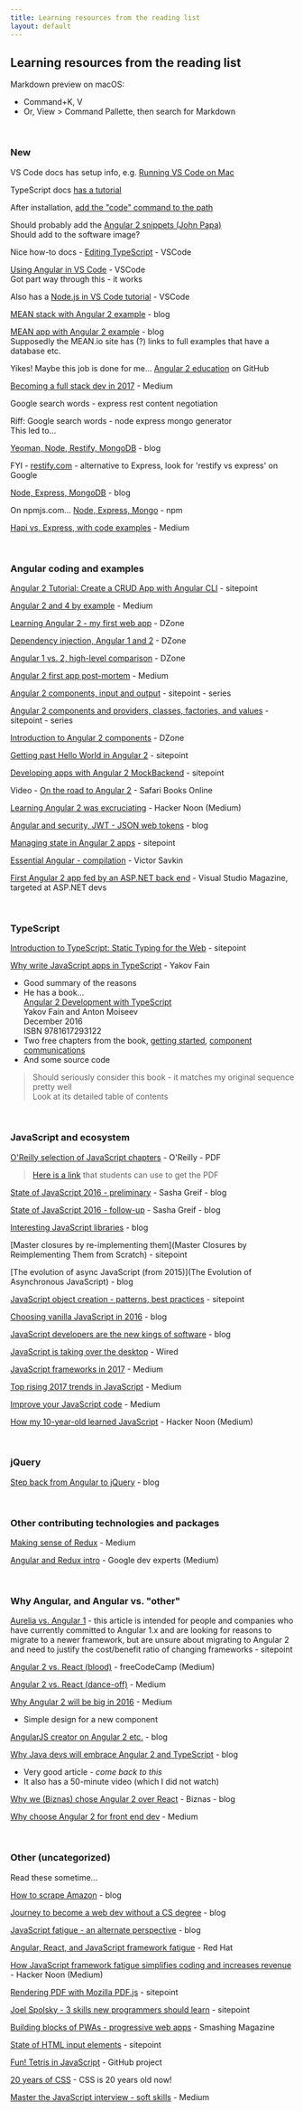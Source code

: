 ```yaml
---
title: Learning resources from the reading list
layout: default
---
```


## Learning resources from the reading list

Markdown preview on macOS:
* Command+K, V
* Or, View > Command Pallette, then search for Markdown

<br>

### New

VS Code docs has setup info, e.g. [Running VS Code on Mac](https://code.visualstudio.com/docs/setup/mac)

TypeScript docs [has a tutorial](http://www.typescriptlang.org/docs/home.html)

After installation, [add the "code" command to the path](https://stackoverflow.com/a/39604469)

Should probably add the [Angular 2 snippets (John Papa)](https://marketplace.visualstudio.com/items?itemName=johnpapa.Angular2)  
Should add to the software image?  

Nice how-to docs - [Editing TypeScript](https://code.visualstudio.com/docs/languages/typescript) - VSCode

[Using Angular in VS Code](https://code.visualstudio.com/docs/nodejs/angular-tutorial) - VSCode  
Got part way through this - it works  

Also has a [Node.js in VS Code tutorial](https://code.visualstudio.com/docs/nodejs/nodejs-tutorial#_debugging-your-node-application) - VSCode 

[MEAN stack with Angular 2 example](https://scotch.io/tutorials/mean-app-with-angular-2-and-the-angular-cli) - blog

[MEAN app with Angular 2 example](http://thejackalofjavascript.com/developing-a-mean-app-with-angular-2-0/) - blog  
Supposedly the MEAN.io site has (?) links to full examples that have a database etc.

Yikes! Maybe this job is done for me... [Angular 2 education](https://github.com/timjacobi/angular-education) on GitHub 

[Becoming a full stack dev in 2017](https://medium.com/coderbyte/a-guide-to-becoming-a-full-stack-developer-in-2017-5c3c08a1600c) - Medium

Google search words - express rest content negotiation

Riff: Google search words - node express mongo generator  
This led to...  

[Yeoman, Node, Restify, MongoDB](https://programmaticponderings.com/2016/06/22/scaffold-a-restful-api-with-yeoman-node-restify-and-mongodb/) - blog

FYI - [restify.com](http://restify.com/) - alternative to Express, look for 'restify vs express' on Google

[Node, Express, MongoDB](https://www.airpair.com/javascript/complete-expressjs-nodejs-mongodb-crud-skeleton) - blog

On npmjs.com... [Node, Express, Mongo](https://www.npmjs.com/package/generator-node-express-mongo) - npm

[Hapi vs. Express, with code examples](https://medium.com/@cabot_solutions/creating-restful-api-with-node-js-hapi-vs-express-ccb97a776c02) - Medium

<br>

### Angular coding and examples

[Angular 2 Tutorial: Create a CRUD App with Angular CLI](https://www.sitepoint.com/angular-2-tutorial/) - sitepoint

[Angular 2 and 4 by example](https://medium.baqend.com/angular-2-by-example-e85a09fa6480) - Medium

[Learning Angular 2 - my first web app](https://dzone.com/articles/learning-angular-2-creating-my-first-sandbox-web-a) - DZone

[Dependency injection, Angular 1 and 2](https://dzone.com/articles/dependency-injection-in-angular-1-vs-angular-2) - DZone

[Angular 1 vs. 2, high-level comparison](https://dzone.com/articles/angular-1-vs-angular-2-a-high-level-comparison-1) - DZone

[Angular 2 first app post-mortem](https://medium.com/@MikeRyanDev/angular-2-first-app-post-mortem-b2b2b3618828) - Medium

[Angular 2 components, input and output](https://www.sitepoint.com/angular-2-components-inputs-outputs/) - sitepoint - series

[Angular 2 components and providers, classes, factories, and values](https://www.sitepoint.com/angular-2-components-providers-classes-factories-values/) - sitepoint - series

[Introduction to Angular 2 components](https://dzone.com/articles/introduction-to-angular-2-components) - DZone

[Getting past Hello World in Angular 2](https://www.sitepoint.com/getting-past-hello-world-angular-2/) - sitepoint

[Developing apps with Angular 2 MockBackend](https://www.sitepoint.com/angular-2-mockbackend/) - sitepoint

Video - [On the road to Angular 2](https://www.safaribooksonline.com/library/view/learning-path-on/9781491959169/) - Safari Books Online

[Learning Angular 2 was excruciating](https://hackernoon.com/why-learning-angular-2-was-excruciating-d50dc28acc8a) - Hacker Noon (Medium)

[Angular and security, JWT - JSON web tokens](http://angularjs.blogspot.ca/2016/11/easy-angular-authentication-with-json.html) - blog

[Managing state in Angular 2 apps](https://www.sitepoint.com/managing-state-angular-2-ngrx/) - sitepoint

[Essential Angular - compilation](https://blog.nrwl.io/essential-angular-2-compilation-cfbebf9bb6e4) - Victor Savkin

[First Angular 2 app fed by an ASP.NET back end](https://visualstudiomagazine.com/articles/2017/07/06/typescript-angular-2-app-javascript.aspx) - Visual Studio Magazine, targeted at ASP.NET devs

<br>

### TypeScript

[Introduction to TypeScript: Static Typing for the Web](https://www.sitepoint.com/introduction-to-typescript/) - sitepoint

[Why write JavaScript apps in TypeScript](https://yakovfain.com/2015/10/02/why-writing-javascript-applications-in-typescript/) - Yakov Fain
* Good summary of the reasons
* He has a book...  
[Angular 2 Development with TypeScript](https://www.manning.com/books/angular-2-development-with-typescript)  
Yakov Fain and Anton Moiseev  
December 2016  
ISBN 9781617293122 
* Two free chapters from the book, [getting started](https://manning-content.s3.amazonaws.com/download/b/9d06b99-3e13-4f62-a395-8a6274bdf634/sample%20chapter%202.pdf), [component communications](https://manning-content.s3.amazonaws.com/download/4/f7270a7-5878-4a9b-aaf2-e2ab96ebe801/sample%20chapter%206.pdf) 
* And some source code

> Should seriously consider this book - it matches my original sequence pretty well  
> Look at its detailed table of contents

<br>

### JavaScript and ecosystem

[O'Reilly selection of JavaScript chapters](http://www.oreilly.com/web-platform/free/files/modern-javascript.pdf) - O'Reilly - PDF

> [Here is a link](http://www.oreilly.com/web-platform/free/modern-javascript.csp?imm_mid=0e6c5f&cmp=em-web-na-na-newsltr_20160817) that students can use to get the PDF

[State of JavaScript 2016 - preliminary](https://medium.com/@sachagreif/the-state-of-javascript-front-end-frameworks-1a2d8a61510) - Sasha Greif - blog

[State of JavaScript 2016 - follow-up](http://stateofjs.com/2016/introduction/) - Sasha Greif - blog

[Interesting JavaScript libraries](https://tutorialzine.com/2016/09/15-interesting-javascript-and-css-libraries-for-september-2016) - blog

[Master closures by re-implementing them](Master Closures by Reimplementing Them from Scratch) - sitepoint

[The evolution of async JavaScript (from 2015)](The Evolution of Asynchronous JavaScript) - blog

[JavaScript object creation - patterns, best practices](https://www.sitepoint.com/javascript-object-creation-patterns-best-practises/) - sitepoint

[Choosing vanilla JavaScript in 2016](https://andrewrabon.com/choosing-vanilla-javascript-in-2016-6f38a8302ee5) - blog

[JavaScript developers are the new kings of software](http://thefullstack.xyz/javascript-developers/) - blog

[JavaScript is taking over the desktop](https://www.wired.com/2016/05/javascript-conquered-web-now-taking-desktop/) - Wired

[JavaScript frameworks in 2017](https://medium.com/javascript-scene/top-javascript-frameworks-topics-to-learn-in-2017-700a397b711) - Medium

[Top rising 2017 trends in JavaScript](https://medium.com/commit-push/the-top-rising-javascript-trends-to-watch-in-2017-86d8e87db3b3) - Medium

[Improve your JavaScript code](https://medium.com/@_kamerontanseli/9-ways-to-level-up-your-javascript-code-9da0cbcd43c5) - Medium

[How my 10-year-old learned JavaScript](https://hackernoon.com/how-my-10-year-old-learned-javascript-d8782b586db7) - Hacker Noon (Medium)

<br>

### jQuery

[Step back from Angular to jQuery](http://hundredminutehack.blogspot.ca/2016/08/stepping-backwards-from-angularjs-to.html) - blog

<br>

### Other contributing technologies and packages

[Making sense of Redux](https://medium.freecodecamp.org/why-redux-makes-sense-to-me-and-how-i-conceptualize-it-c8a3a9db15ca) - Medium

[Angular and Redux intro](https://medium.com/google-developer-experts/angular-2-introduction-to-redux-1cf18af27e6e) - Google dev experts (Medium)

<br>

### Why Angular, and Angular vs. "other"

[Aurelia vs. Angular 1](https://www.sitepoint.com/aurelia-vs-angular-feature-comparison/) - this article is intended for people and companies who have currently committed to Angular 1.x and are looking for reasons to migrate to a newer framework, but are unsure about migrating to Angular 2 and need to justify the cost/benefit ratio of changing frameworks - sitepoint

[Angular 2 vs. React (blood)](https://medium.freecodecamp.org/angular-2-versus-react-there-will-be-blood-66595faafd51) - freeCodeCamp (Medium) 

[Angular 2 vs. React (dance-off)](https://medium.com/javascript-scene/angular-2-vs-react-the-ultimate-dance-off-60e7dfbc379c) - Medium

[Why Angular 2 will be big in 2016](https://medium.com/codingthesmartway-com-blog/why-angular-2-will-be-big-in-2016-64c3e066f82e) - Medium
* Simple design for a new component

[AngularJS creator on Angular 2 etc.](http://blog.backand.com/angularjs-creator-misko-hevery-on-angular-2-and-more/) - blog

[Why Java devs will embrace Angular 2 and TypeScript](https://www.voxxed.com/2016/02/why-java-developers-will-embrace-angular-2-and-typescript/) - blog
* Very good article - *come back to this*
* It also has a 50-minute video (which I did not watch)

[Why we (Biznas) chose Angular 2 over React](https://blog.biznas.io/why-we-chose-angular-2-over-react-for-our-enterprise-software-development-work-392e2c9e39a9) - Biznas - blog

[Why choose Angular 2 for front end dev](https://medium.com/@hassanbawab/why-you-should-choose-angular-2-e7ed42a536f3) - Medium

<br>

### Other (uncategorized)

Read these sometime...

[How to scrape Amazon](https://blog.hartleybrody.com/scrape-amazon/) - blog

[Journey to become a web dev without a CS degree](https://medium.freecodecamp.org/my-journey-to-becoming-a-web-developer-from-scratch-without-a-cs-degree-2-years-later-and-what-i-4a7fd2ff5503) - blog

[JavaScript fatigue - an alternate perspective](https://medium.com/@joshburgess/javascript-fatigue-an-alternative-perspective-b6ae411e89ac) - blog

[Angular, React, and JavaScript framework fatigue](https://developers.redhat.com/blog/2016/02/03/angular-react-and-javascript-framework-fatigue/) - Red Hat

[How JavaScript framework fatigue simplifies coding and increases revenue](https://hackernoon.com/how-javascript-fatigue-simplifies-coding-and-increases-revenue-46925c7efd47) - Hacker Noon (Medium)

[Rendering PDF with Mozilla PDF.js](https://www.sitepoint.com/custom-pdf-rendering/) - sitepoint

[Joel Spolsky - 3 skills new programmers should learn](https://www.sitepoint.com/three-skills-every-new-programmer-should-learn/) - sitepoint

[Building blocks of PWAs - progressive web apps](https://www.smashingmagazine.com/2016/09/the-building-blocks-of-progressive-web-apps/) - Smashing Magazine

[State of HTML input elements](https://www.sitepoint.com/the-state-of-html5-input-elements/) - sitepoint

[Fun! Tetris in JavaScript](https://github.com/sacert/Quick-Tetris) - GitHub project

[20 years of CSS](https://www.w3.org/Style/CSS20/) - CSS is 20 years old now!

[Master the JavaScript interview - soft skills](https://medium.com/javascript-scene/master-the-javascript-interview-soft-skills-a8a5fb02c466) - Medium
